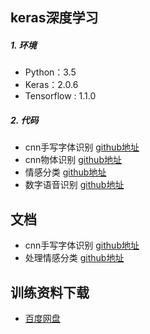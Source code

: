 ## keras深度学习
##### 1. 环境
- Python：3.5
- Keras：2.0.6
- Tensorflow : 1.1.0

##### 2. 代码
- cnn手写字体识别 [github地址](https://github.com/xxbb1234021/deep-learning/blob/master/keras/image_recognition/cnn_cifar.ipynb)
- cnn物体识别 [github地址](https://github.com/xxbb1234021/deep-learning/blob/master/keras/image_recognition/cnn_mnist.ipynb)
- 情感分类 [github地址](https://github.com/xxbb1234021/deep-learning/blob/master/keras/text_classify.ipynb)
- 数字语音识别 [github地址](https://github.com/xxbb1234021/deep-learning/blob/master/keras/number_speech/number_speech_test.ipynb)

## 文档
- cnn手写字体识别 [github地址](https://github.com/xxbb1234021/deep-learning/blob/master/doc/CNN_MNIST.md)
- 处理情感分类 [github地址](https://github.com/xxbb1234021/deep-learning/blob/master/doc/TEXT_CLASSIFY.md)

## 训练资料下载
- [百度网盘](https://pan.baidu.com/s/1skGXz8x)